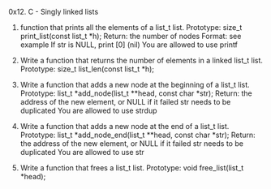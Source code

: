 0x12. C - Singly linked lists
1. function that prints all the elements of a list_t list.
	Prototype: size_t print_list(const list_t *h);
	Return: the number of nodes
	Format: see example
	If str is NULL, print [0] (nil)
	You are allowed to use printf

2. Write a function that returns the number of elements in a linked list_t list.
	Prototype: size_t list_len(const list_t *h);
3. Write a function that adds a new node at the beginning of a list_t list.
	Prototype: list_t *add_node(list_t **head, const char *str);
	Return: the address of the new element, or NULL if it failed
	str needs to be duplicated
	You are allowed to use strdup
4. Write a function that adds a new node at the end of a list_t list.
	Prototype: list_t *add_node_end(list_t **head, const char *str);
	Return: the address of the new element, or NULL if it failed
	str needs to be duplicated
	You are allowed to use str
5. Write a function that frees a list_t list.
	Prototype: void free_list(list_t *head);
